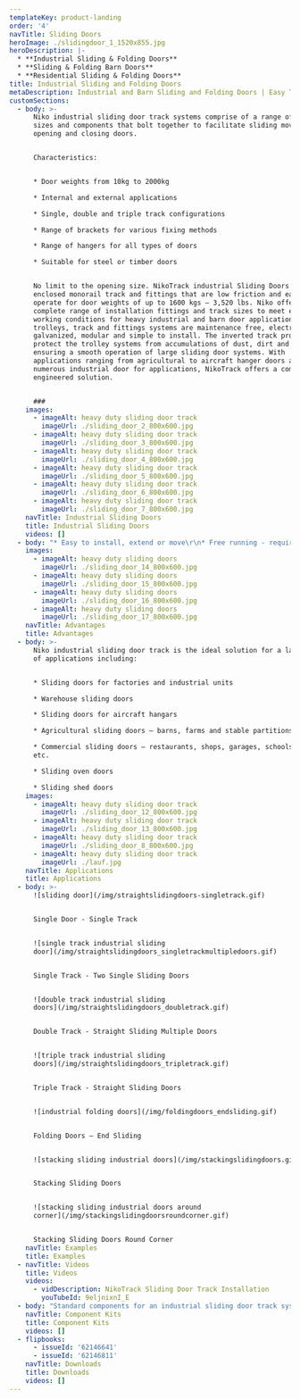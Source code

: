 ```yaml
---
templateKey: product-landing
order: '4'
navTitle: Sliding Doors
heroImage: ./slidingdoor_1_1520x855.jpg
heroDescription: |-
  * **Industrial Sliding & Folding Doors**
  * **Sliding & Folding Barn Doors**
  * **Residential Sliding & Folding Doors**
title: Industrial Sliding and Folding Doors
metaDescription: Industrial and Barn Sliding and Folding Doors | Easy To Install | Free Running | Low Maintenance | Compact Design | All Weather Operation | High Reliability
customSections:
  - body: >-
      Niko industrial sliding door track systems comprise of a range of track
      sizes and components that bolt together to facilitate sliding movement for
      opening and closing doors.


      Characteristics:


      * Door weights from 10kg to 2000kg

      * Internal and external applications

      * Single, double and triple track configurations

      * Range of brackets for various fixing methods

      * Range of hangers for all types of doors

      * Suitable for steel or timber doors


      No limit to the opening size. NikoTrack industrial Sliding Doors uses
      enclosed monorail track and fittings that are low friction and easy to
      operate for door weights of up to 1600 kgs – 3,520 lbs. Niko offers a
      complete range of installation fittings and track sizes to meet extreme
      working conditions for heavy industrial and barn door applications. The
      trolleys, track and fittings systems are maintenance free, electro
      galvanized, modular and simple to install. The inverted track profiles
      protect the trolley systems from accumulations of dust, dirt and ice
      ensuring a smooth operation of large sliding door systems. With
      applications ranging from agricultural to aircraft hanger doors and
      numerous industrial door for applications, NikoTrack offers a complete
      engineered solution.


      ###
    images:
      - imageAlt: heavy duty sliding door track
        imageUrl: ./sliding_door_2_800x600.jpg
      - imageAlt: heavy duty sliding door track
        imageUrl: ./sliding_door_3_800x600.jpg
      - imageAlt: heavy duty sliding door track
        imageUrl: ./sliding_door_4_800x600.jpg
      - imageAlt: heavy duty sliding door track
        imageUrl: ./sliding_door_5_800x600.jpg
      - imageAlt: heavy duty sliding door track
        imageUrl: ./sliding_door_6_800x600.jpg
      - imageAlt: heavy duty sliding door track
        imageUrl: ./sliding_door_7_800x600.jpg
    navTitle: Industrial Sliding Doors
    title: Industrial Sliding Doors
    videos: []
  - body: "* Easy to install, extend or move\r\n* Free running - requires 1/100 weight to force ratio to move doors\r\n* Low maintenance - bearings and track do not need to be oiled\r\n* High reliability – certified for 100,000 cycles\r\n* Near silent operation\r\n* Simple operation\r\n* Tapered edge track profile means door hangers always run smooth and do not snag or bind\r\n* Compact size – allowing for space utilisation\r\n* Track profile designed to reduce build up of dust, dirt and ice"
    images:
      - imageAlt: heavy duty sliding doors
        imageUrl: ./sliding_door_14_800x600.jpg
      - imageAlt: heavy duty sliding doors
        imageUrl: ./sliding_door_15_800x600.jpg
      - imageAlt: heavy duty sliding doors
        imageUrl: ./sliding_door_16_800x600.jpg
      - imageAlt: heavy duty sliding doors
        imageUrl: ./sliding_door_17_800x600.jpg
    navTitle: Advantages
    title: Advantages
  - body: >-
      Niko industrial sliding door track is the ideal solution for a large range
      of applications including:


      * Sliding doors for factories and industrial units

      * Warehouse sliding doors

      * Sliding doors for aircraft hangars

      * Agricultural sliding doors – barns, farms and stable partitions

      * Commercial sliding doors – restaurants, shops, garages, schools, offices
      etc.

      * Sliding oven doors

      * Sliding shed doors
    images:
      - imageAlt: heavy duty sliding door track
        imageUrl: ./sliding_door_12_800x600.jpg
      - imageAlt: heavy duty sliding door track
        imageUrl: ./sliding_door_13_800x600.jpg
      - imageAlt: heavy duty sliding door track
        imageUrl: ./sliding_door_8_800x600.jpg
      - imageAlt: heavy duty sliding door track
        imageUrl: ./lauf.jpg
    navTitle: Applications
    title: Applications
  - body: >-
      ![sliding door](/img/straightslidingdoors-singletrack.gif)


      Single Door - Single Track


      ![single track industrial sliding
      door](/img/straightslidingdoors_singletrackmultipledoors.gif)


      Single Track - Two Single Sliding Doors


      ![double track industrial sliding
      doors](/img/straightslidingdoors_doubletrack.gif)


      Double Track - Straight Sliding Multiple Doors


      ![triple track industrial sliding
      doors](/img/straightslidingdoors_tripletrack.gif)


      Triple Track - Straight Sliding Doors


      ![industrial folding doors](/img/foldingdoors_endsliding.gif)


      Folding Doors – End Sliding


      ![stacking sliding industrial doors](/img/stackingslidingdoors.gif)


      Stacking Sliding Doors


      ![stacking sliding industrial doors around
      corner](/img/stackingslidingdoorsroundcorner.gif)


      Stacking Sliding Doors Round Corner
    navTitle: Examples
    title: Examples
  - navTitle: Videos
    title: Videos
    videos:
      - vidDescription: NikoTrack Sliding Door Track Installation
        youTubeId: 9eljnixnI_E
  - body: "Standard components for an industrial sliding door track system include:\r\r\n\n* Top track – guide rail for sliding mechanism\r\n* Support brackets – for fixing track to wall or soffit etc.\r\n* Hangers (also known as trolleys, runners or wheels) – slide inside top track\r\n* Door brackets – fix to top of door panel and fasten hanger\r\n* Track end stops – stop hangers leaving top track\r\n* Floor guide track – stops swinging motion of door panels\r\n* Floor guide – fixes to bottom of door and is located inside guide track"
    navTitle: Component Kits
    title: Component Kits
    videos: []
  - flipbooks:
      - issueId: '62146641'
      - issueId: '62146811'
    navTitle: Downloads
    title: Downloads
    videos: []
---
```

